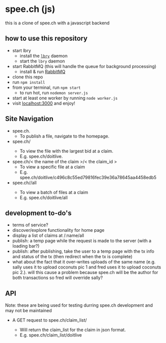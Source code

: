 # spee.ch (js)
this is a clone of spee.ch with a javascript backend

## how to use this repository
* start lbry
	* install the [`lbry`](https://github.com/lbryio/lbry) daemon
	* start the `lbry` daemon
* start RabbitMQ (this will handle the queue for background processing)
	* install & run [RabbitMQ](https://www.rabbitmq.com/#getstarted)
* clone this repo
* run `npm install`
* from your terminal, run `npm start`
	* to run hot, run `nodemon server.js`
* start at least one worker by running `node worker.js`
* visit [localhost:3000](http://localhost:3000) and enjoy!

## Site Navigation

* spee.ch.
	* To publish a file, navigate to the homepage.
* spee.ch/<the name of the claim>
	* To view the file with the largest bid at a claim.
	* E.g. spee.ch/doitlive.
* spee.ch/< the name of the claim >/< the claim_id >
	* To view a specific file at a claim
	* E.g. spee.ch/doitlive/c496c8c55ed79816fec39e36a78645aa4458edb5
* spee.ch/<the name of the claim>/all
	* To view a batch of files at a claim
	* E.g. spee.ch/doitlive/all

## development to-do's
* terms of service?
* discover/explore functionality for home page
* display a list of claims at /:name/all
* publish: a temp page while the request is made to the server (with a loading bar?)
* publish: after publishing, take the user to a temp page with the tx info and status of the tx (then redirect when the tx is complete)
* what about the fact that it over-writes uploads of the same name (e.g. sally uses it to upload coconuts pic 1 and fred uses it to upload coconuts pic 2.).  will this cause a problem because spee.ch will be the author for both transactions so fred will override sally?

## API

Note: these are being used for testing durring spee.ch development and may not be maintained

* A GET request to spee.ch/claim_list/<the name of the claim>
	* Will return the claim_list for the claim in json format.
	* E.g. spee.ch/claim_list/doitlive
